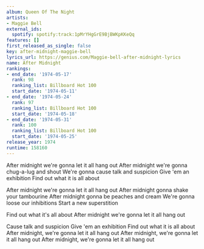 ```yaml
---
album: Queen Of The Night
artists:
- Maggie Bell
external_ids:
  spotify: spotify:track:1pMrYHgGrE9BjBWKpKKeQq
features: []
first_released_as_single: false
key: after-midnight-maggie-bell
lyrics_url: https://genius.com/Maggie-bell-after-midnight-lyrics
name: After Midnight
rankings:
- end_date: '1974-05-17'
  rank: 98
  ranking_list: Billboard Hot 100
  start_date: '1974-05-11'
- end_date: '1974-05-24'
  rank: 97
  ranking_list: Billboard Hot 100
  start_date: '1974-05-18'
- end_date: '1974-05-31'
  rank: 100
  ranking_list: Billboard Hot 100
  start_date: '1974-05-25'
release_year: 1974
runtime: 158160
---
```

After midnight we're gonna let it all hang out
After midnight we're gonna chug-a-lug and shout
We're gonna cause talk and suspicion
Give 'em an exhibition
Find out what it is all about

After midnight we're gonna let it all hang out
After midnight gonna shake your tambourine
After midnight gonna be peaches and cream
We're gonna loose our inhibitions
Start a new superstition

Find out what it's all about
After midnight we're gonna let it all hang out

Cause talk and suspicion
Give 'em an exhibition
Find out what it is all about
After midnight, we're gonna let it all hang out
After midnight, we're gonna let it all hang out
After midnight, we're gonna let it all hang out
